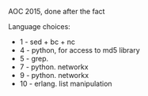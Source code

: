 AOC 2015, done after the fact

Language choices:

* 1 - sed + bc + nc
* 4 - python, for access to md5 library 
* 5 - grep. 
* 7 - python. networkx
* 9 - python. networkx
* 10 - erlang. list manipulation
